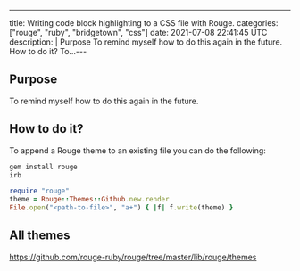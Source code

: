 ---
title: Writing code block highlighting to a CSS file with Rouge.
categories: ["rouge", "ruby", "bridgetown", "css"]
date: 2021-07-08 22:41:45 UTC
description: |
  Purpose   To remind myself how to do this again in the future.           How to do it?   To...---

## Purpose

To remind myself how to do this again in the future.

## How to do it?

To append a Rouge theme to an existing file you can do the following:

```rb
gem install rouge
irb

require "rouge"
theme = Rouge::Themes::Github.new.render
File.open("<path-to-file>", "a+") { |f| f.write(theme) }
```

## All themes

https://github.com/rouge-ruby/rouge/tree/master/lib/rouge/themes